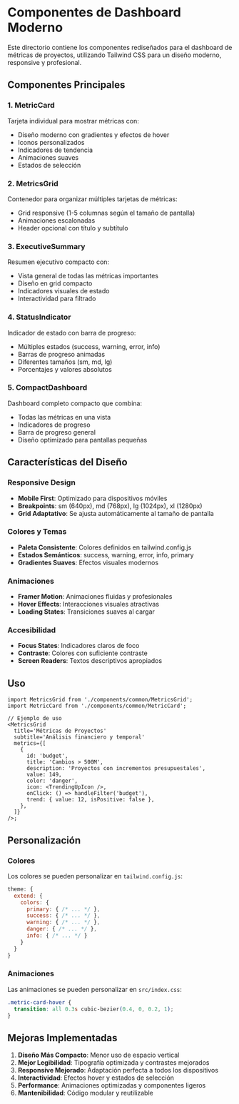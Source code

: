 # Componentes de Dashboard Moderno

Este directorio contiene los componentes rediseñados para el dashboard de métricas de proyectos, utilizando Tailwind CSS para un diseño moderno, responsive y profesional.

## Componentes Principales

### 1. MetricCard

Tarjeta individual para mostrar métricas con:

- Diseño moderno con gradientes y efectos de hover
- Iconos personalizados
- Indicadores de tendencia
- Animaciones suaves
- Estados de selección

### 2. MetricsGrid

Contenedor para organizar múltiples tarjetas de métricas:

- Grid responsive (1-5 columnas según el tamaño de pantalla)
- Animaciones escalonadas
- Header opcional con título y subtítulo

### 3. ExecutiveSummary

Resumen ejecutivo compacto con:

- Vista general de todas las métricas importantes
- Diseño en grid compacto
- Indicadores visuales de estado
- Interactividad para filtrado

### 4. StatusIndicator

Indicador de estado con barra de progreso:

- Múltiples estados (success, warning, error, info)
- Barras de progreso animadas
- Diferentes tamaños (sm, md, lg)
- Porcentajes y valores absolutos

### 5. CompactDashboard

Dashboard completo compacto que combina:

- Todas las métricas en una vista
- Indicadores de progreso
- Barra de progreso general
- Diseño optimizado para pantallas pequeñas

## Características del Diseño

### Responsive Design

- **Mobile First**: Optimizado para dispositivos móviles
- **Breakpoints**: sm (640px), md (768px), lg (1024px), xl (1280px)
- **Grid Adaptativo**: Se ajusta automáticamente al tamaño de pantalla

### Colores y Temas

- **Paleta Consistente**: Colores definidos en tailwind.config.js
- **Estados Semánticos**: success, warning, error, info, primary
- **Gradientes Suaves**: Efectos visuales modernos

### Animaciones

- **Framer Motion**: Animaciones fluidas y profesionales
- **Hover Effects**: Interacciones visuales atractivas
- **Loading States**: Transiciones suaves al cargar

### Accesibilidad

- **Focus States**: Indicadores claros de foco
- **Contraste**: Colores con suficiente contraste
- **Screen Readers**: Textos descriptivos apropiados

## Uso

```tsx
import MetricsGrid from './components/common/MetricsGrid';
import MetricCard from './components/common/MetricCard';

// Ejemplo de uso
<MetricsGrid
  title='Métricas de Proyectos'
  subtitle='Análisis financiero y temporal'
  metrics={[
    {
      id: 'budget',
      title: 'Cambios > 500M',
      description: 'Proyectos con incrementos presupuestales',
      value: 149,
      color: 'danger',
      icon: <TrendingUpIcon />,
      onClick: () => handleFilter('budget'),
      trend: { value: 12, isPositive: false },
    },
  ]}
/>;
```

## Personalización

### Colores

Los colores se pueden personalizar en `tailwind.config.js`:

```javascript
theme: {
  extend: {
    colors: {
      primary: { /* ... */ },
      success: { /* ... */ },
      warning: { /* ... */ },
      danger: { /* ... */ },
      info: { /* ... */ }
    }
  }
}
```

### Animaciones

Las animaciones se pueden personalizar en `src/index.css`:

```css
.metric-card-hover {
  transition: all 0.3s cubic-bezier(0.4, 0, 0.2, 1);
}
```

## Mejoras Implementadas

1. **Diseño Más Compacto**: Menor uso de espacio vertical
2. **Mejor Legibilidad**: Tipografía optimizada y contrastes mejorados
3. **Responsive Mejorado**: Adaptación perfecta a todos los dispositivos
4. **Interactividad**: Efectos hover y estados de selección
5. **Performance**: Animaciones optimizadas y componentes ligeros
6. **Mantenibilidad**: Código modular y reutilizable
